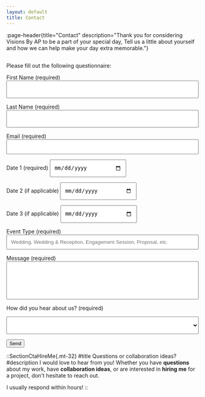 ```yaml
---
layout: default
title: Contact
---
```


:page-header{title="Contact" description="Thank you for considering Visions By AP to be a part of your special day, Tell us a little about yourself and how we can help make your day extra memorable."}

##

<form
  action="https://formspree.io/f/xyyarkro"
  method="POST"
>

Please fill out the following questionnaire:

First Name (required)
<input type="text" name="name" style="color: black; height: 46px; width: 100%; padding: 10px;" aria-required="true" required>

Last Name (required)
<input type="text" name="name" style="color: black; height: 46px; width: 100%; padding: 10px;" aria-required="true" required>

Email (required)
<input type="email" name="email" style="color: black; width: 100%; padding: 10px;" aria-required="true" required>

Date 1 (required)
<input type="date" name="date1" style="color: black; width: 200px; height: 46px; padding: 10px;" aria-required="true" required>

Date 2 (if applicable)
<input type="date" name="date2" style="color: black; width: 200px; height: 46px; padding: 10px;">

Date 3 (if applicable)
<input type="date" name="date3" style="color: black; width: 200px; height: 46px; padding: 10px;">

Event Type (required)
<input type="email" name="type" style="color: black; width: 100%; padding: 10px;" placeholder="Wedding, Wedding & Reception, Engagement Session, Proposal, etc." aria-required="true" required>

Message (required)
<input type="email" name="message" style="color: black; width: 100%; height: 100px; padding: 10px;" aria-required="true" required>

How did you hear about us? (required)

<select name="source" style="color: black; width: 100%; height: 46px; padding: 10px;" aria-label="Dropdown" required>
  <option value=""></option>
  <option value="Online Search">Online Search</option>
  <option value="Instagram">Instagram</option>
  <option value="TikTok">TikTok</option>
  <option value="Facebook">Facebook</option>
  <option value="Wedding Planner">Wedding Planner</option>
  <option value="Referred">Referred</option>
  <option value="Other">Other</option>
</select>

  <button type="submit">Send</button>
</form>





::SectionCtaHireMe{.mt-32}
#title
Questions or collaboration ideas?
#description
I would love to hear from you! Whether you have __questions__ about my work, have __collaboration ideas__, or are interested in __hiring me__ for a project, don't hesitate to reach out.

I usually respond within hours!
::

